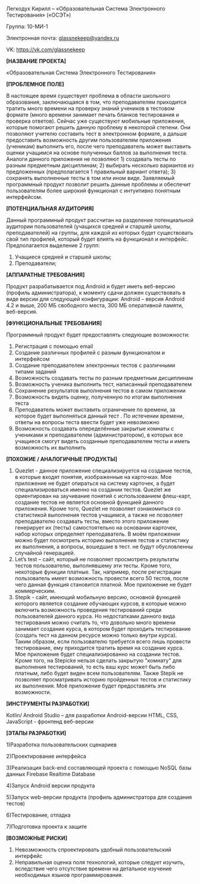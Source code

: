 Легкодух Кирилл – «Образовательная Система Электронного Тестирования» («ОСЭТ»)

Группа: 10-МИ-1

Электронная почта: glassnekeep@yandex.ru

VK: https://vk.com/glassnekeep

**[НАЗВАНИЕ ПРОЕКТА]**

«Образовательная Система Электронного Тестирования»

**[ПРОБЛЕМНОЕ ПОЛЕ]**

В настоящее время существует проблема в области школьного образования, заключающаяся в том, что преподавателям приходится тратить много времени на проверку знаний учеников в тестовом формате (много времени занимает печать бланков тестирования и проверка ответов). Сейчас уже существуют мобильные приложения, которые помогают решить данную проблему в некоторой степени. Они позволяют учителю составить тест в электронном формате, а дальше предоставить возможность другим пользователям приложения (ученикам) выполнить его, после чего преподаватель может выставить оценки учащимся на основе полученных баллов за выполнения теста. Аналоги данного приложения не позволяют 1) создавать тесты по разным предметным дисциплинам; 2) выбирать несколько вариантов из предложенных (предполагается 1 правильный вариант ответа); 3) сохранять выполненные тесты в том или ином виде. Заявляемый программный продукт позволит решить данные проблемы и обеспечит пользователям более широкий функционал с интуитивно понятным интерфейсом.

**[ПОТЕНЦИАЛЬНАЯ АУДИТОРИЯ]**

Данный программный продукт рассчитан на разделение потенциальной аудитории пользователей (учащихся средней и старшей школы, преподавателей) на группы, для каждой из которых будет существовать свой тип профилей, который будет влиять на функционал и интерфейс.
Предполагается выделение 2 групп:
1)	Учащиеся средней и старшей школы;
2)	Преподаватели;

**[АППАРАТНЫЕ ТРЕБОВАНИЯ]**

Продукт разрабатывается под Android и будет иметь веб-версию (профиль администратора), к моменту сдачи должен существовать в виде версии для следующей конфигурации: Android – версия Android 4.2 и выше, 200 МБ свободного места, 300 МБ оперативной памяти, веб-версия.

**[ФУНКЦИОНАЛЬНЫЕ ТРЕБОВАНИЯ]**

Программный продукт будет предоставлять следующие возможности:
1)	Регистрация с помощью email
2)	Создание различных профилей с разным функционалом и интерфейсом
3)	Создание преподавателем электронных тестов с различными типами заданий
4)	Возможность создавать тесты по разным предметным дисциплинам
5)	Возможность ученика выполнить тест, написанный преподавателем
6)	Сохранение результатов выполнения тестов  в самом приложении
7)	Возможность видеть оценку, полученную по итогам выполнения теста
8)	Преподаватель может выставить ограничение по времени, за которое будет выполняться данный тест . По истечении времени, ответы на вопросы теста ввести будет уже невозможно
9) Возможность создавать опеределённые закрытые комнаты с учениками и преподавателем (администратором), в которых все учащиеся смогут видеть созданные преподавателем тесты и иметь возможность их выполнить

**[ПОХОЖИЕ / АНАЛОГИЧНЫЕ ПРОДУКТЫ]**

1.	Quezlet - данное приложение специализируется на создание тестов, в которые входят понятия, изображенные на карточках. Мое приложение не будет опираться на систему карточек, а будет специализироваться именно на создании тестов. Quezlet же ориентирован на заучивание понятий с использованием флеш-карт, создание тестов не является основной функцией данного приложения. Кроме того, Quezlet не позволяет ознакомиться со статистикой выполнения тестов учащимся, а также не позволяет преподавателю создавать тесты, вместо этого приложение генерирует их (тесты) самостоятельно на основании карточек, набор которых определяет преподаватель. В моём приложении можно будет посмотреть историю выполнения тестов и статистику их выполнения, а вопросы, вошедшие в тест. не будут обусловленны случайной генерацией.
2.	Let’s test – сайт, который не позволяет просмотреть результаты тестов пользователю, выполнявшему эти тесты. Кроме того, некоторые функции платные. Так, например, после регистрации пользователь имеет возможность провести всего 50 тестов, после чего данная функция становится платной. Мое приложение не будет коммерческим.
3.  Stepik - сайт, имеющий мобильную версию, основной функцией которого является создание обучающих курсов, в которые можно включить возможность проведения тестирований среди пользователей данного курса. Но недостатками данного вида тестирования можно считать то, что довольно много времени занимает создание курса, в котором будет проходить тестирование (создать тест на данном ресурсе можно только внутри курса). Таким образом, если пользователю требуется всего лишь провести тестирование, ему приходится тратить время на создание курса. Мое приложение будет специализированно на создании тестов. Кроме того, на Stepickе нельзя сделать закрытую "комнату" для выполнения тестирований, то есть ваш курс может быть либо платным, либо будет виден всем пользователям. Также Stepik не позволяет просматривать историю пройденных тестов и статистику их выполнения. Моё приложение будет предоставлять эти возможности.

**[ИНСТРУМЕНТЫ РАЗРАБОТКИ]**

Kotlin/ Android Studio – для разработки Android-версии
HTML, CSS, JavaScript - фронтенд веб-версии

**[ЭТАПЫ РАЗРАБОТКИ]**

1)Разработка пользовательских сценариев

2)Проектирование интерфейса

3)Реализация back-end составляющей проекта с помощью NoSQL базы данных Firebase Realtime Database

4)Запуск Android версии продукта

5)Запуск web-версии продукта (профиль администратора для создания тестов)

6)Тестирование, отладка

7)Подготовка проекта к защите

**[ВОЗМОЖНЫЕ РИСКИ]**

1)	Невозможность спроектировать удобный пользовательский интерфейс
2)	Неправильная оценка поля технологий, которые следует изучить, вследствие чего отсутствие времени на детальное изучение необходимых языков программирования.

